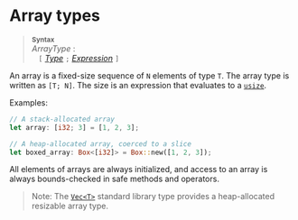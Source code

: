 # Array types

> **<sup>Syntax</sup>**\
> _ArrayType_ :\
> &nbsp;&nbsp; `[` [_Type_] `;` [_Expression_] `]`

An array is a fixed-size sequence of `N` elements of type `T`. The array type
is written as `[T; N]`. The size is an expression that evaluates to a
[`usize`].

Examples:

```rust
// A stack-allocated array
let array: [i32; 3] = [1, 2, 3];

// A heap-allocated array, coerced to a slice
let boxed_array: Box<[i32]> = Box::new([1, 2, 3]);
```

All elements of arrays are always initialized, and access to an array is
always bounds-checked in safe methods and operators.

> Note: The [`Vec<T>`] standard library type provides a heap-allocated resizable
> array type.

[_Expression_]: expressions.html
[_Type_]: types.html#type-expressions
[`Vec<T>`]: ../std/vec/struct.Vec.html
[`usize`]: types/numeric.html#machine-dependent-integer-types
